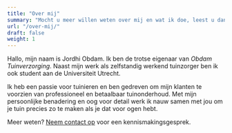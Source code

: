 ```yaml
---
title: "Over mij"
summary: "Mocht u meer willen weten over mij en wat ik doe, leest u dan hier gerust verder!"
url: "/over-mij/"
draft: false
weight: 1
---
```

Hallo, mijn naam is Jordhi Obdam.
Ik ben de trotse eigenaar van *Obdam Tuinverzorging*. Naast mijn werk als zelfstandig werkend tuinzorger ben ik ook student aan de Universiteit Utrecht. 

Ik heb een passie voor tuinieren en ben gedreven om mijn klanten te voorzien van professioneel en betaalbaar tuinonderhoud. Met mijn persoonlijke benadering en oog voor detail werk ik nauw samen met jou om je tuin precies zo te maken als je dat voor ogen hebt.

Meer weten? [Neem contact op](#contact) voor een kennismakingsgesprek.
